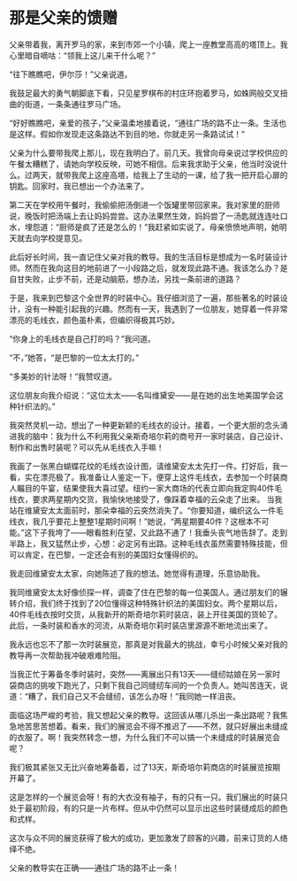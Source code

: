 # 那是父亲的馈赠
父亲带着我，离开罗马的家，来到市郊一个小镇，爬上一座教堂高高的塔顶上。我心里暗自嘀咕：“领我上这儿来干什么呢？” 

“往下瞧瞧吧，伊尔莎！”父亲说道。 

我鼓足最大的勇气朝脚底下看，只见星罗棋布的村庄环抱着罗马，如蛛网般交叉扭曲的街道，一条条通往罗马广场。 

“好好瞧瞧吧，亲爱的孩子，”父亲温柔地接着说，“通往广场的路不止一条。生活也是这样。假如你发现走这条路达不到目的地，你就走另一条路试试！” 

父亲为什么要带我爬上那儿，现在我明白了。前几天。我曾向母亲说过学校供应的午餐太糟糕了，请她向学校反映，可她不相信。后来我求助于父亲，他当时没说什么。过两天，就带我爬上这座高塔，给我上了生动的一课，给了我一把开启心扉的钥匙。回家时，我已想出一个办法来了。 

第二天在学校用午餐时，我偷偷把汤倒进一个饭罐里带回家来。我对家里的厨师说，晚饭时把汤端上去让妈妈尝尝。这办法果然生效，妈妈尝了一汤匙就连连吐口水，埋怨道：“厨师是疯了还是怎么的！”我赶紧如实说了。母亲愤愤地声明，她明天就去向学校提意见。 

此后好长时间，我一直记住父亲对我的教导。我的生活目标是想成为一名时装设计师。然而在我向这目的地前进了一小段路之后，就发现此路不通。我该怎么办？是自甘失败，止步不前，还是动脑筋，想办法，另找一条前进的道路？ 

于是，我来到巴黎这个全世界的时装中心。我仔细浏览了一遍，那些著名的时装设计，没有一种能引起我的兴趣。然而有一天，我遇到了一位朋友，她穿着一件非常漂亮的毛线衣，颜色虽朴素，但编织得极其巧妙。 

“你身上的毛线衣是自己打的吗？”我问道。 

“不，”她答，“是巴黎的一位太太打的。” 

“多美妙的针法呀！”我赞叹道。 

这位朋友向我介绍说：“这位太太——名叫维黛安——是在她的出生地美国学会这种针织法的。” 

我突然灵机一动，想出了一种更新颖的毛线衣的设计。接着，一个更大胆的念头涌进我的脑中：我为什么不利用我父亲斯奇培尔莉的商号开一家时装店，自己设计、制作和出售时装呢？可以先从毛线衣入手嘛！ 

我画了一张黑白蝴蝶花纹的毛线衣设计图，请维黛安太太先打一件。打好后，我一看，实在漂亮极了。我准备让人鉴定一下，便穿上这件毛线衣，去参加一个时装商人瞩目的午宴，结果使我大喜过望。纽约一家大商场的代表立即向我定购40件毛线衣，要求两星期内交货，我愉快地接受了，像踩着幸福的云朵走了出来。 
当我站在维黛安太太面前时，那朵幸福的云突然消失了。“你要知道，编织这么一件毛线衣，我几乎要花上整整1星期时间啊！”她说，“两星期要40件？这根本不可能。”这下子我垮了——眼看胜利在望，又此路不通了！我垂头丧气地告辞了。走到半路上，我又猛然止步，心想：必定另有出路。这种毛线衣虽然需要特殊技能，但可以肯定，在巴黎，一定还会有别的美国妇女懂得织的。 

我走回维黛安太太家，向她陈述了我的想法。她觉得有道理，乐意协助我。 

我同维黛安太太好像侦探一样，调查了住在巴黎的每一位美国人。通过朋友们的辗转介绍，我们终于找到了20位懂得这种特殊针织法的美国妇女。两个星期以后，40件毛线衣按时交货，从我新开的斯奇培尔莉时装店，装上开往美国的货轮了。此后，一条时装和香水的河流，从斯奇培尔莉时装店里源源不断地流出来了。 

我永远也忘不了那一次时装展览，那真是对我最大的挑战，幸亏小时候父亲对我的教导再一次帮助我冲破艰难险阻。 

当我正忙于筹备冬季时装时，突然——离展出只有13天——缝纫姑娘在另一家时袋商店的挑唆下跑光了，只剩下我自己同缝纫车间的一个负责人。她叫苦连天，说道：“糟了，我们自己又不会缝纫，该怎么办呀！”我同她一样沮丧。 

面临这场严峻的考验，我又想起父亲的教导。这回该从哪儿杀出一条出路呢？我焦急地苦思苦想着。看来，我们的展览会不得不推迟了——不然，就只好展出未缝成的衣服了。啊！我突然转念一想，为什么我们不可以搞一个未缝成的时装展览会呢？ 

我们极其紧张又无比兴奋地筹备着，过了13天，斯奇培尔莉商店的时装展览按期开幕了。 

这是怎样的一个展览会呀！有的大衣没有袖子，有的只有一只。我们展出的时装只处于最初阶段，有的只是一片布样。但从中仍然可以显示出这些时装缝成后的颜色和式样。 

这次与众不同的展览获得了极大的成功，更加激发了顾客的兴趣，前来订货的人络绎不绝。 

父亲的教导实在正确——通往广场的路不止一条！
  